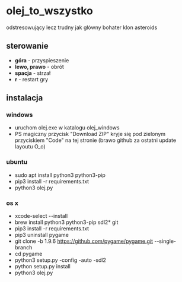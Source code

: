 # olej_to_wszystko
odstresowujący lecz trudny jak główny bohater klon asteroids

## sterowanie
* **góra** - przyspieszenie
* **lewo, prawo** - obrót
* **spacja** - strzał
* **r** - restart gry

## instalacja
### windows
* uruchom olej.exe w katalogu olej_windows
* PS magiczny przycisk "Download ZIP" kryje się pod zielonym przyciskiem "Code" na tej stronie (brawo github za ostatni update layoutu O_o)
### ubuntu
* sudo apt install python3 python3-pip
* pip3 install -r requirements.txt
* python3 olej.py
### os x 
* xcode-select --install
* brew install python3 python3-pip sdl2* git
* pip3 install -r requirements.txt
* pip3 uninstall pygame
* git clone -b 1.9.6 https://github.com/pygame/pygame.git --single-branch
* cd pygame
* python3 setup.py -config -auto -sdl2
* python setup.py install
* python3 olej.py
